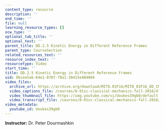 ```yaml
---
content_type: resource
description: ''
end_time: ''
file: null
learning_resource_types: []
ocw_type: ''
optional_tab_title: ''
optional_text: ''
parent_title: DD.2.5 Kinetic Energy in Different Reference Frames
parent_type: CourseSection
related_resources_text: ''
resource_index_text: ''
resourcetype: Video
start_time: ''
title: DD.2.5 Kinetic Energy in Different Reference Frames
uid: 0bcee5ab-64e1-8787-78a1-30415e484004
video_files:
  archive_url: https://archive.org/download/MIT8.01F16/MIT8_01F16_DD_CMframe5_360p.mp4
  video_captions_file: /courses/8-01sc-classical-mechanics-fall-2016/478d8fecfc875ef08d767470cbb6c755_Uoukes39gb0.vtt
  video_thumbnail_file: https://img.youtube.com/vi/Uoukes39gb0/default.jpg
  video_transcript_file: /courses/8-01sc-classical-mechanics-fall-2016/d1d1039f539abe37648c402520e72625_Uoukes39gb0.pdf
video_metadata:
  youtube_id: Uoukes39gb0
---
```


**Instructor:** Dr. Peter Dourmashkin